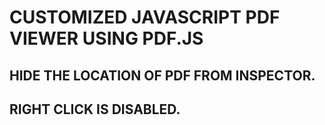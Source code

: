 # CUSTOMIZED JAVASCRIPT PDF VIEWER USING PDF.JS
## HIDE THE LOCATION OF PDF FROM INSPECTOR.
## RIGHT CLICK IS DISABLED.
